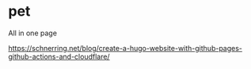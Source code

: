 # pet
All in one page

https://schnerring.net/blog/create-a-hugo-website-with-github-pages-github-actions-and-cloudflare/

